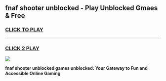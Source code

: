 
## fnaf shooter unblocked - Play Unblocked Gmaes & Free
<h3>
<a href="https://news.freeplayer.one?title=fnaf_shooter_unblocked&ref=16F">CLICK TO PLAY</a></h3>
<hr>

<h3>
<a href="https://news.freeplayer.one?title=fnaf_shooter_unblocked&ref=16F">CLICK 2 PLAY</a>
  
</h3>

<a href="https://news.freeplayer.one?title=fnaf_shooter_unblocked&ref=16F/"><img src="https://clearcache.store/games.png"></a>


**fnaf shooter unblocked games unblocked: Your Gateway to Fun and Accessible Online Gaming**
